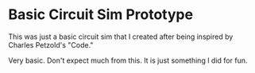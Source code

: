 # Basic Circuit Sim Prototype
This was just a basic circuit sim that I created after being inspired by Charles Petzold's "Code."

Very basic. Don't expect much from this. It is just something I did for fun. 
